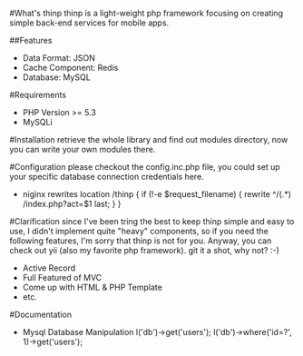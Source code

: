 #What's thinp
thinp is a light-weight php framework focusing on creating simple back-end services for mobile apps.

##Features
- Data Format: JSON
- Cache Component: Redis
- Database: MySQL

#Requirements
- PHP Version >= 5.3
- MySQLi

#Installation
retrieve the whole library and find out modules directory, now you can write your own modules there.

#Configuration
please checkout the config.inc.php file, you could set up your specific database connection credentials here.

- niginx rewrites
location /thinp {
    if (!-e $request_filename) {
        rewrite ^/(.*) /index.php?act=$1 last;
    }
}

#Clarification
since I've been tring the best to keep thinp simple and easy to use, I didn't implement quite "heavy" components, so if you need the following features, I'm sorry that thinp is not for you. Anyway, you can check out yii (also my favorite php framework). git it a shot, why not? :-)
- Active Record
- Full Featured of MVC
- Come up with HTML & PHP Template
- etc.

#Documentation
- Mysql Database Manipulation
l('db')->get('users');
l('db')->where('id=?', 1)->get('users');

